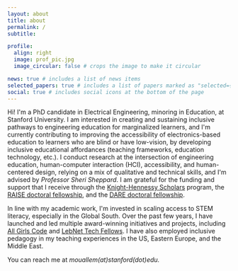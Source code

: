 ```yaml
---
layout: about
title: about
permalink: /
subtitle:

profile:
  align: right
  image: prof_pic.jpg
  image_circular: false # crops the image to make it circular

news: true # includes a list of news items
selected_papers: true # includes a list of papers marked as "selected={true}"
social: true # includes social icons at the bottom of the page
---
```


Hi! I'm a PhD candidate in Electrical Engineering, minoring in Education, at Stanford University. I am interested in creating and sustaining inclusive pathways to engineering education for marginalized learners, and I'm currently contributing to improving the accessibility of electronics-based education to learners who are blind or have low-vision, by developing inclusive educational affordances (teaching frameworks, education technology, etc.). I conduct research at the intersection of engineering education, human-computer interaction (HCI), accessibility, and human-centered design, relying on a mix of qualitative and technical skills, and I'm advised by <em>Professor Sheri Sheppard</em>. I am grateful for the funding and support that I receive through the [Knight-Hennessy Scholars](https://knight-hennessy.stanford.edu) program, the [RAISE doctoral fellowship](https://vpge.stanford.edu/fellowships-funding/RAISE), and the [DARE doctoral fellowship](https://vpge.stanford.edu/fellowships-funding/dare).

In line with my academic work, I'm invested in scaling access to STEM literacy, especially in the Global South. Over the past few years, I have launched and led multiple award-winning initiatives and projects, including [All Girls Code](https://www.allgirlscode.me) and [LebNet Tech Fellows](https://lebnet.us/TechFellows). I have also employed inclusive pedagogy in my teaching experiences in the US, Eastern Europe, and the Middle East.

You can reach me at <em>mouallem(at)stanford(dot)edu.</em>